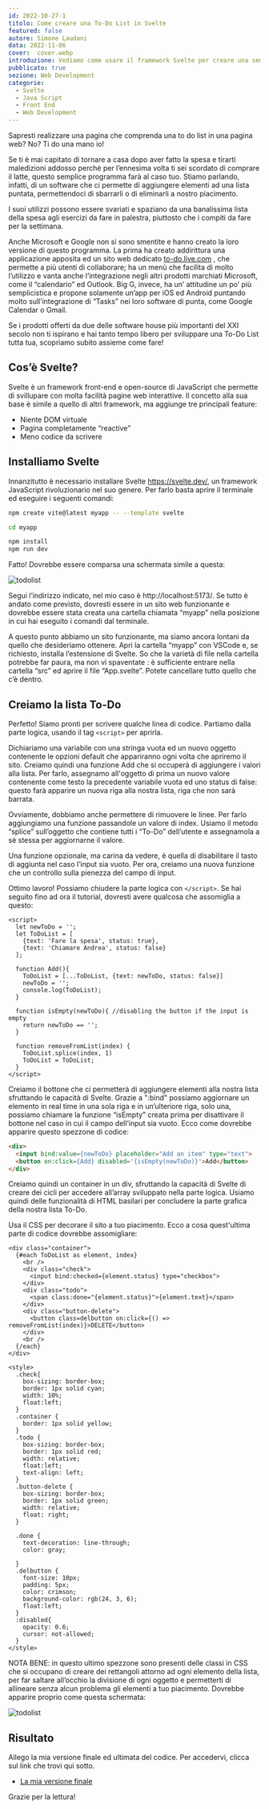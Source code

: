```yaml
---
id: 2022-10-27-1
titolo: Come creare una To-Do List in Svelte
featured: false
autore: Simone Laudani
data: 2022-11-06
cover:  cover.webp
introduzione: Vediamo come usare il framework Svelte per creare una semplice ToDo List app
pubblicato: true
sezione: Web Development
categorie:
  - Svelte
  - Java Script
  - Front End
  - Web Development
---
```

Sapresti realizzare una pagina che comprenda una to do list in una pagina web? No? Ti do una mano io!

Se ti è mai capitato di tornare a casa dopo aver fatto la spesa e tirarti maledizioni addosso perchè per l’ennesima volta ti sei scordato di comprare il latte, questo semplice programma farà al caso tuo. Stiamo parlando, infatti, di un software che ci permette di aggiungere elementi ad una lista puntata, permettendoci di sbarrarli o di eliminarli a nostro piacimento.

I suoi utilizzi possono essere svariati e spaziano da una banalissima lista della spesa agli esercizi da fare in palestra, piuttosto che i compiti da fare per la settimana.

Anche Microsoft e Google non si sono smentite e hanno creato la loro versione di questo programma. La prima ha creato addirittura una applicazione apposita ed un sito web dedicato  <a rel=”nofollow” href="https://to-do.live.com/tasks/">to-do.live.com</a> , che permette a più utenti di collaborare; ha un menù che facilita di molto l’utilizzo e vanta anche l’integrazione negli altri prodotti marchiati Microsoft, come il “calendario”  ed Outlook. Big G, invece, ha un’ attitudine un po’ più semplicistica e propone solamente un’app per iOS ed Android puntando molto sull’integrazione di “Tasks” nei loro software di punta, come Google Calendar o Gmail.

Se i prodotti offerti da due delle software house più importanti del XXI secolo non ti ispirano e  hai tanto tempo libero per sviluppare una To-Do List tutta tua, scopriamo subito assieme come fare!

## Cos’è Svelte?
Svelte è un framework front-end e open-source di JavaScript che permette di svillupare con molta facilità pagine web interattive. Il concetto alla sua base è simile a quello di altri framework, ma aggiunge tre principali feature:
- Niente DOM virtuale
- Pagina completamente “reactive”
- Meno codice da scrivere

## Installiamo Svelte

Innanzitutto è necessario installare Svelte <a rel=”nofollow” href="https://svelte.dev/">https://svelte.dev/</a>, un framework JavaScript rivoluzionario nel suo genere. Per farlo basta aprire il terminale ed eseguire i seguenti comandi: 
 ```bash
npm create vite@latest myapp -- --template svelte

cd myapp

npm install
npm run dev
```

Fatto! Dovrebbe essere comparsa una schermata simile a questa:

![todolist](/img/posts/come-creare-una-to-do-list-in-svelte/svelte1.png.webp)

Segui l’indirizzo indicato, nel mio caso è http://localhost:5173/. Se tutto è andato come previsto, dovresti essere in un sito web funzionante e dovrebbe essere stata creata una cartella chiamata “myapp” nella posizione in cui hai eseguito i comandi dal terminale.

A questo punto abbiamo un sito funzionante, ma siamo ancora lontani da quello che desideriamo ottenere. Apri la cartella “myapp” con VSCode e, se richiesto, installa l’estensione di Svelte.
So che la varietà di file nella cartella potrebbe far paura, ma non vi spaventate : è sufficiente entrare nella cartella “src” ed aprire il file “App.svelte”. Potete cancellare tutto quello che c’è dentro.

## Creiamo la lista To-Do

Perfetto! Siamo pronti per scrivere qualche linea di codice. Partiamo dalla parte logica, usando il tag `<script>` per aprirla. 

Dichiariamo una variabile con una stringa vuota ed un nuovo oggetto contenente le opzioni default che appariranno ogni volta che apriremo il sito.
Creiamo quindi una funzione Add che si occuperà di aggiungere i valori alla lista. Per farlo, assegnamo all'oggetto di prima un nuovo valore contenente come testo la precedente variabile vuota  ed uno status di false: questo farà apparire un nuova riga alla nostra  lista, riga che non sarà barrata.

Ovviamente, dobbiamo anche permettere di rimuovere le linee. Per farlo aggiungiamo una funzione passandole un valore di index. Usiamo il metodo “splice” sull’oggetto che contiene tutti i “To-Do” dell’utente e assegnamola a sè stessa per aggiornarne il valore.

Una funzione opzionale, ma carina da vedere, è quella di disabilitare il tasto di aggiunta nel caso l’input sia vuoto. Per ora, creiamo una nuova funzione che un controllo sulla pienezza del campo di input.

Ottimo lavoro! Possiamo chiudere la parte logica con `</script>`. Se hai seguito fino ad ora il tutorial, dovresti avere qualcosa che assomiglia a questo:

```Svelte
<script>
  let newToDo = '';
  let ToDoList = [
    {text: 'Fare la spesa', status: true},
    {text: 'Chiamare Andrea', status: false}
  ];
 
  function Add(){
    ToDoList = [...ToDoList, {text: newToDo, status: false}]
    newToDo = '';
    console.log(ToDoList);
  }
 
  function isEmpty(newToDo){ //disabling the button if the input is empty
    return newToDo == '';
  }
 
  function removeFromList(index) {
    ToDoList.splice(index, 1)
    ToDoList = ToDoList;
  }
</script>
```

Creiamo il bottone che ci permetterà di aggiungere elementi alla nostra lista sfruttando le capacità di Svelte. Grazie a ":bind" possiamo aggiornare un elemento in real time in una sola riga e in un’ulteriore riga, solo una, possiamo chiamare la funzione “isEmpty” creata prima per disattivare il bottone nel caso in cui il campo dell’input sia vuoto. Ecco come dovrebbe apparire questo spezzone di codice:
```HTML
<div>
  <input bind:value={newToDo} placeholder="Add an item" type="text">
  <button on:click={Add} disabled='{isEmpty(newToDo)}'>Add</button>
</div>
```

Creiamo quindi un container in un div, sfruttando la capacità di Svelte di creare dei cicli per accedere all’array sviluppato nella parte logica. Usiamo quindi delle funzionalità di HTML basilari per concludere la parte grafica della nostra lista To-Do.

Usa il CSS per decorare il sito a tuo piacimento. Ecco a cosa quest'ultima parte di codice dovrebbe assomigliare:
```Svelte
<div class="container">
  {#each ToDoList as element, index}
    <br />
    <div class="check">
      <input bind:checked={element.status} type="checkbox">
    </div>
    <div class="todo">
      <span class:done="{element.status}">{element.text}</span>
    </div>
    <div class="button-delete">
      <button class=delbutton on:click={() => removeFromList(index)}>DELETE</button>
    </div>
    <br />
  {/each}
</div>
 
<style>
  .check{
    box-sizing: border-box;
    border: 1px solid cyan;
    width: 10%;
    float:left;
  }  
  .container {
    border: 1px solid yellow;
  }
  .todo {
    box-sizing: border-box;
    border: 1px solid red;
    width: relative;
    float:left;
    text-align: left;
  }
  .button-delete {
    box-sizing: border-box;
    border: 1px solid green;
    width: relative;
    float: right;
  }
 
  .done {
    text-decoration: line-through;
    color: gray;
 
  }
  .delbutton {
    font-size: 10px;
    padding: 5px;
    color: crimson;
    background-color: rgb(24, 3, 6);
    float:left;
  }
  :disabled{
    opacity: 0.6;
    cursor: not-allowed;
  }
</style>
```

NOTA BENE: in questo ultimo spezzone sono presenti delle classi in CSS che si occupano di creare dei rettangoli attorno ad ogni elemento della lista, per far saltare all’occhio la divisione di ogni oggetto e permetterti di allineare senza alcun problema gli elementi a tuo piacimento. Dovrebbe apparire proprio come questa schermata:

![todolist](/img/posts/come-creare-una-to-do-list-in-svelte/todolist2.png.webp)

## Risultato

Allego la mia versione finale ed ultimata del codice. Per accedervi, clicca sul link che trovi qui sotto.

- <a rel=”nofollow” href="https://github.com/Bauda/Svelte-To-Do" target="_blank" title="svelte to-do list">La mia versione finale</a>

Grazie per la lettura!